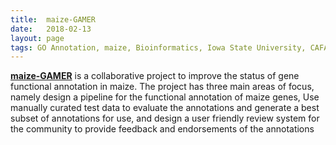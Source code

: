 ```yaml
---
title:  maize-GAMER
date:   2018-02-13
layout: page
tags: GO Annotation, maize, Bioinformatics, Iowa State University, CAFA
---
```


**[maize-GAMER](https://dill-picl.org/projects/maize-gamer/)** is a collaborative project to improve the status of gene functional annotation in maize. The project has three main areas of focus, namely design a pipeline for the functional annotation of maize genes, Use manually curated test data to evaluate the annotations and generate a best subset of annotations for use, and design a user friendly review system for the community to provide feedback and endorsements of the annotations
